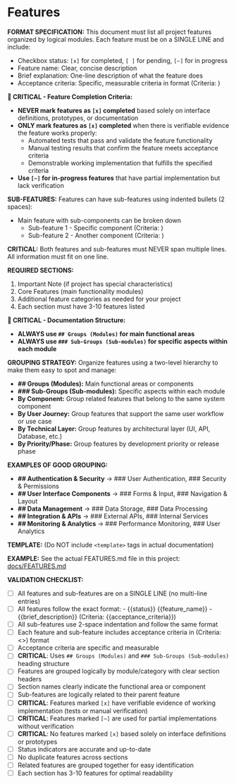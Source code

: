 # Features

**FORMAT SPECIFICATION:** This document must list all project features organized by logical modules. Each feature must be on a SINGLE LINE and include:
- Checkbox status: `[x]` for completed, `[ ]` for pending, `[~]` for in progress
- Feature name: Clear, concise description
- Brief explanation: One-line description of what the feature does
- Acceptance criteria: Specific, measurable criteria in format (Criteria: <criteria description>)

**🚨 CRITICAL - Feature Completion Criteria:**
- **NEVER mark features as `[x]` completed** based solely on interface definitions, prototypes, or documentation
- **ONLY mark features as `[x]` completed** when there is verifiable evidence the feature works properly:
  - Automated tests that pass and validate the feature functionality
  - Manual testing results that confirm the feature meets acceptance criteria
  - Demonstrable working implementation that fulfills the specified criteria
- **Use `[~]` for in-progress features** that have partial implementation but lack verification

**SUB-FEATURES:** Features can have sub-features using indented bullets (2 spaces):
- Main feature with sub-components can be broken down
  - Sub-feature 1 - Specific component (Criteria: <sub-criteria>)
  - Sub-feature 2 - Another component (Criteria: <sub-criteria>)

**CRITICAL:** Both features and sub-features must NEVER span multiple lines. All information must fit on one line.

**REQUIRED SECTIONS:**
1. Important Note (if project has special characteristics)
2. Core Features (main functionality modules)
3. Additional feature categories as needed for your project
4. Each section must have 3-10 features listed

**🔗 CRITICAL - Documentation Structure:**
- **ALWAYS use `## Groups (Modules)` for main functional areas**
- **ALWAYS use `### Sub-Groups (Sub-modules)` for specific aspects within each module**

**GROUPING STRATEGY:** Organize features using a two-level hierarchy to make them easy to spot and manage:
- **## Groups (Modules):** Main functional areas or components
- **### Sub-Groups (Sub-modules):** Specific aspects within each module
- **By Component:** Group related features that belong to the same system component
- **By User Journey:** Group features that support the same user workflow or use case
- **By Technical Layer:** Group features by architectural layer (UI, API, Database, etc.)
- **By Priority/Phase:** Group features by development priority or release phase

**EXAMPLES OF GOOD GROUPING:**
- **## Authentication & Security** → ### User Authentication, ### Security & Permissions
- **## User Interface Components** → ### Forms & Input, ### Navigation & Layout
- **## Data Management** → ### Data Storage, ### Data Processing
- **## Integration & APIs** → ### External APIs, ### Internal Services
- **## Monitoring & Analytics** → ### Performance Monitoring, ### User Analytics

**TEMPLATE:** (Do NOT include `<template>` tags in actual documentation)
<template>
# Features

## Important Note
{{project_special_note}}

## {{module_name}} (e.g., Authentication & Security)

### {{sub_module_name}} (e.g., User Authentication)
- {{status}} {{feature_name}} - {{brief_description}} (Criteria: {{acceptance_criteria}})
- {{status}} {{feature_name}} - {{brief_description}} (Criteria: {{acceptance_criteria}})
  - {{status}} {{sub_feature_name}} - {{sub_component_description}} (Criteria: {{sub_criteria}})
  - {{status}} {{sub_feature_name}} - {{sub_component_description}} (Criteria: {{sub_criteria}})

### {{sub_module_name}} (e.g., Security & Permissions)
- {{status}} {{feature_name}} - {{brief_description}} (Criteria: {{acceptance_criteria}})

## {{module_name}} (e.g., User Interface Components)

### {{sub_module_name}} (e.g., Forms & Input)
- {{status}} {{feature_name}} - {{brief_description}} (Criteria: {{acceptance_criteria}})
- {{status}} {{feature_name}} - {{brief_description}} (Criteria: {{acceptance_criteria}})
  - {{status}} {{sub_feature_name}} - {{sub_component_description}} (Criteria: {{sub_criteria}})

### {{sub_module_name}} (e.g., Navigation & Layout)
- {{status}} {{feature_name}} - {{brief_description}} (Criteria: {{acceptance_criteria}})

## {{module_name}} (e.g., Data Management)

### {{sub_module_name}} (e.g., Data Storage)
- {{status}} {{feature_name}} - {{brief_description}} (Criteria: {{acceptance_criteria}})
- {{status}} {{feature_name}} - {{brief_description}} (Criteria: {{acceptance_criteria}})
</template>

**EXAMPLE:** See the actual FEATURES.md file in this project: [docs/FEATURES.md]({{DDD_REMOTE_BASE}}/docs/FEATURES.md)

**VALIDATION CHECKLIST:**
- [ ] All features and sub-features are on a SINGLE LINE (no multi-line entries)
- [ ] All features follow the exact format: - {{status}} {{feature_name}} - {{brief_description}} (Criteria: {{acceptance_criteria}})
- [ ] All sub-features use 2-space indentation and follow the same format
- [ ] Each feature and sub-feature includes acceptance criteria in (Criteria: <>) format
- [ ] Acceptance criteria are specific and measurable
- [ ] **CRITICAL**: Uses `## Groups (Modules)` and `### Sub-Groups (Sub-modules)` heading structure
- [ ] Features are grouped logically by module/category with clear section headers
- [ ] Section names clearly indicate the functional area or component
- [ ] Sub-features are logically related to their parent feature
- [ ] **CRITICAL**: Features marked `[x]` have verifiable evidence of working implementation (tests or manual verification)
- [ ] **CRITICAL**: Features marked `[~]` are used for partial implementations without verification
- [ ] **CRITICAL**: No features marked `[x]` based solely on interface definitions or prototypes
- [ ] Status indicators are accurate and up-to-date
- [ ] No duplicate features across sections
- [ ] Related features are grouped together for easy identification
- [ ] Each section has 3-10 features for optimal readability

